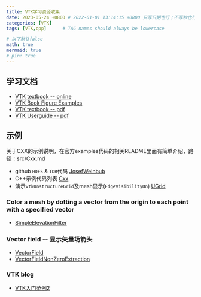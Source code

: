 ```yaml
---
title: VTK学习资源收集
date: 2023-05-24 +0800 # 2022-01-01 13:14:15 +0800 只写日期也行；不写秒也行；这样也行 2022-03-09T00:55:42+08:00
categories: [VTK]
tags: [VTK,cpp]      # TAG names should always be lowercase

# 以下默认false
math: true
mermaid: true
# pin: true
---
```


## 学习文档 ##

* [VTK textbook -- online](https://book.vtk.org/en/latest/index.html)
* [VTK Book Figure Examples](https://examples.vtk.org/site/VTKBookFigures/)
* [VTK textbook -- pdf](/assets/pdf/vtk/VTKTextBook.pdf)
* [VTK Userguide -- pdf](/assets/pdf/vtk/VTKUsersGuide.pdf)

## 示例 ##

关于CXX的示例说明，在官方examples代码的相关README里面有简单介绍，路径：src/Cxx.md

* github `HDF5` & `TDR`代码 [JosefWeinbub](https://github.com/JosefWeinbub?tab=stars)
* C++示例代码列表 [Cxx](https://examples.vtk.org/site/Cxx/)
* 演示`vtkUnstructureGrid`及mesh显示(`EdgeVisibilityOn`) [UGrid](https://examples.vtk.org/site/Cxx/UnstructuredGrid/UGrid/)

### Color a mesh by dotting a vector from the origin to each point with a specified vector ###

* [SimpleElevationFilter](https://examples.vtk.org/site/Cxx/Meshes/SimpleElevationFilter/)

### Vector field -- 显示矢量场箭头 ###

* [VectorField](https://examples.vtk.org/site/Cxx/Visualization/VectorField/)
* [VectorFieldNonZeroExtraction](https://examples.vtk.org/site/Cxx/Filtering/VectorFieldNonZeroExtraction/)

### VTK blog ###

* [VTK入门范例2](https://www.michaelapp.com/posts/2019/2019-03-20-VTK%E5%85%A5%E9%97%A8%E8%8C%83%E4%BE%8B2/)
